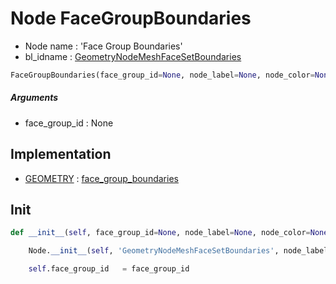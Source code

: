 # Node FaceGroupBoundaries

- Node name : 'Face Group Boundaries'
- bl_idname : [GeometryNodeMeshFaceSetBoundaries](https://docs.blender.org/api/current/bpy.types.GeometryNodeMeshFaceSetBoundaries.html)


``` python
FaceGroupBoundaries(face_group_id=None, node_label=None, node_color=None)
```
##### Arguments

- face_group_id : None

## Implementation

- [GEOMETRY](/docs/GeoNodes/socket_GEOMETRY.md) : [face_group_boundaries](/docs/GeoNodes/socket_GEOMETRY.md#face_group_boundaries)

## Init

``` python
def __init__(self, face_group_id=None, node_label=None, node_color=None):

    Node.__init__(self, 'GeometryNodeMeshFaceSetBoundaries', node_label=node_label, node_color=node_color)

    self.face_group_id   = face_group_id
```
